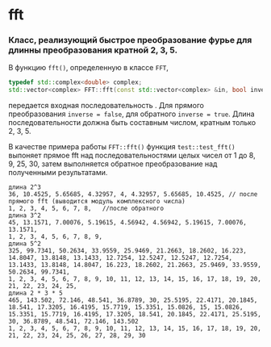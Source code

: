 # fft
### Класс, реализующий быстрое преобразование фурье для длинны преобразования кратной 2, 3, 5.

В функцию `fft()`, определенную в классе `FFT`,
```c++
typedef std::complex<double> complex;
std::vector<complex> FFT::fft(const std::vector<complex> &in, bool inverse);
```
передается входная последовательность .
Для прямого преобразования `inverse = false`, для обратного `inverse = true`. Длина последовательности должна быть составным числом, кратным только 2, 3, 5.

В качестве примера работы `FFT::fft()` функция `test::test_fft()` выпоняет прямое fft над последовательностями целых чисел от 1 до 8, 9, 25, 30, затем выполняется обратное преобразование над полученными результатами.
```text
длина 2^3
36, 10.4525, 5.65685, 4.32957, 4, 4.32957, 5.65685, 10.4525, // после прямого fft (выводится модуль комплексного числа)
1, 2, 3, 4, 5, 6, 7, 8,   //после обратного
длина 3^2
45, 13.1571, 7.00076, 5.19615, 4.56942, 4.56942, 5.19615, 7.00076, 13.1571, 
1, 2, 3, 4, 5, 6, 7, 8, 9, 
длина 5^2
325, 99.7341, 50.2634, 33.9559, 25.9469, 21.2663, 18.2602, 16.223, 14.8047, 13.8148, 13.1433, 12.7254, 12.5247, 12.5247, 12.7254, 13.1433, 13.8148, 14.8047, 16.223, 18.2602, 21.2663, 25.9469, 33.9559, 50.2634, 99.7341, 
1, 2, 3, 4, 5, 6, 7, 8, 9, 10, 11, 12, 13, 14, 15, 16, 17, 18, 19, 20, 21, 22, 23, 24, 25, 
длина 2 * 3 * 5
465, 143.502, 72.146, 48.541, 36.8789, 30, 25.5195, 22.4171, 20.1845, 18.541, 17.3205, 16.4195, 15.7719, 15.3351, 15.0826, 15, 15.0826, 15.3351, 15.7719, 16.4195, 17.3205, 18.541, 20.1845, 22.4171, 25.5195, 30, 36.8789, 48.541, 72.146, 143.502
1, 2, 3, 4, 5, 6, 7, 8, 9, 10, 11, 12, 13, 14, 15, 16, 17, 18, 19, 20, 21, 22, 23, 24, 25, 26, 27, 28, 29, 30
```
